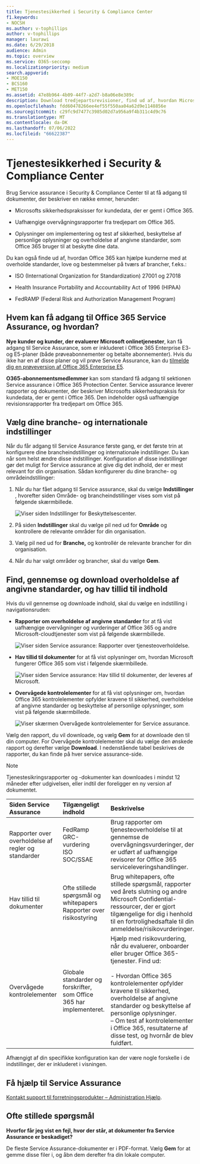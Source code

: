 ```yaml
---
title: Tjenestesikkerhed i Security & Compliance Center
f1.keywords:
- NOCSH
ms.author: v-tophillips
author: v-tophillips
manager: laurawi
ms.date: 6/29/2018
audience: Admin
ms.topic: overview
ms.service: O365-seccomp
ms.localizationpriority: medium
search.appverid:
- MOE150
- BCS160
- MET150
ms.assetid: 47e8b964-4b09-44f7-a2d7-b8a06e8e389c
description: Download tredjepartsrevisioner, find ud af, hvordan Microsoft holder kundedata sikre, og ved, hvordan du kan overholde ISO, HIPAA, FINRA og FedRAMP, når du bruger Office 365.
ms.openlocfilehash: fdd60478266ee4ef55f550aa04a62d9e1148856e
ms.sourcegitcommit: c29fc9d7477c3985d02d7a956a9f4b311c4d9c76
ms.translationtype: MT
ms.contentlocale: da-DK
ms.lasthandoff: 07/06/2022
ms.locfileid: "66622387"
---
```

# <a name="service-assurance-in-the-security--compliance-center"></a>Tjenestesikkerhed i Security & Compliance Center

Brug Service assurance i Security & Compliance Center til at få adgang til dokumenter, der beskriver en række emner, herunder: 
  
- Microsofts sikkerhedspraksisser for kundedata, der er gemt i Office 365. 
    
- Uafhængige overvågningsrapporter fra tredjepart om Office 365. 
    
- Oplysninger om implementering og test af sikkerhed, beskyttelse af personlige oplysninger og overholdelse af angivne standarder, som Office 365 bruger til at beskytte dine data. 
    
Du kan også finde ud af, hvordan Office 365 kan hjælpe kunderne med at overholde standarder, love og bestemmelser på tværs af brancher, f.eks.:
  
-  ISO (International Organization for Standardization) 27001 og 27018 
    
- Health Insurance Portability and Accountability Act of 1996 (HIPAA)
    
- FedRAMP (Federal Risk and Authorization Management Program)
    
## <a name="who-can-access-office-365-service-assurance-and-how"></a>Hvem kan få adgang til Office 365 Service Assurance, og hvordan?

 **Nye kunder og kunder, der evaluerer Microsoft onlinetjenester**, kan få adgang til Service Assurance, som er inkluderet i Office 365 Enterprise E3- og E5-planer (både prøveabonnementer og betalte abonnementer). Hvis du ikke har en af disse planer og vil prøve Service Assurance, kan du [tilmelde dig en prøveversion af Office 365 Enterprise E5](https://go.microsoft.com/fwlink/p/?LinkID=698279).
  
 **O365-abonnementsmedlemmer** kan som standard få adgang til sektionen Service assurance i Office 365 Protection Center. Service assurance leverer rapporter og dokumenter, der beskriver Microsofts sikkerhedspraksis for kundedata, der er gemt i Office 365. Den indeholder også uafhængige revisionsrapporter fra tredjepart om Office 365.
 
## <a name="choose-your-industry-and-regional-settings"></a>Vælg dine branche- og internationale indstillinger
<a name="Chooseyourindustryregional"> </a>

Når du får adgang til Service Assurance første gang, er det første trin at konfigurere dine brancheindstillinger og internationale indstillinger. Du kan når som helst ændre disse indstillinger. Konfiguration af disse indstillinger gør det muligt for Service assurance at give dig det indhold, der er mest relevant for din organisation. Sådan konfigurerer du dine branche- og områdeindstillinger:
  
1. Når du har fået adgang til Service assurance, skal du vælge **Indstillinger** , hvorefter siden Område- og brancheindstillinger vises som vist på følgende skærmbillede. 
    
    ![Viser siden Indstillinger for Beskyttelsescenter.](../media/101716e8-9c0a-4839-a2c0-f6aacf64eb9d.png)
  
2. På siden **Indstillinger** skal du vælge pil ned ud for **Område** og kontrollere de relevante områder for din organisation. 
    
3. Vælg pil ned ud for **Branche,** og kontrollér de relevante brancher for din organisation. 
    
4. Når du har valgt områder og brancher, skal du vælge **Gem**.
    
## <a name="find-review-and-download-compliance-and-trust-content"></a>Find, gennemse og download overholdelse af angivne standarder, og hav tillid til indhold
<a name="Chooseyourindustryregional"> </a>

Hvis du vil gennemse og downloade indhold, skal du vælge en indstilling i navigationsruden:
  
- **Rapporter om overholdelse af angivne standarder** for at få vist uafhængige overvågninger og vurderinger af Office 365 og andre Microsoft-cloudtjenester som vist på følgende skærmbillede. 
    
    ![Viser siden Service assurance: Rapporter over tjenesteoverholdelse.](../media/149f2181-a558-4963-85e5-8d5ebc7cdac8.png)
  
- **Hav tillid til dokumenter** for at få vist oplysninger om, hvordan Microsoft fungerer Office 365 som vist i følgende skærmbillede. 
    
    ![Viser siden Service assurance: Hav tillid til dokumenter, der leveres af Microsoft.](../media/5dd4e89a-25a2-45e7-8d6c-a5c5b9237327.png)
  
- **Overvågede kontrolelementer** for at få vist oplysninger om, hvordan Office 365 kontrolelementer opfylder kravene til sikkerhed, overholdelse af angivne standarder og beskyttelse af personlige oplysninger, som vist på følgende skærmbillede. 
    
    ![Viser skærmen Overvågede kontrolelementer for Service assurance.](../media/4baf252b-603d-45e0-af12-32616154df65.png)
  
Vælg den rapport, du vil downloade, og vælg **Gem** for at downloade den til din computer. For Overvågede kontrolelementer skal du vælge den ønskede rapport og derefter vælge **Download**. I nedenstående tabel beskrives de rapporter, du kan finde på hver service assurance-side. 
  
> [!NOTE]
> Tjenestesikringsrapporter og -dokumenter kan downloades i mindst 12 måneder efter udgivelsen, eller indtil der foreligger en ny version af dokumentet. 
  
|**Siden Service Assurance**|**Tilgængeligt indhold**|**Beskrivelse**|
|:-----|:-----|:-----|
|Rapporter over overholdelse af regler og standarder  <br/> | FedRamp  <br/>  GRC-vurdering  <br/>  ISO  <br/>  SOC/SSAE  <br/> |Brug rapporter om tjenesteoverholdelse til at gennemse de overvågningsvurderinger, der er udført af uafhængige revisorer for Office 365 serviceleveringshandlinger.  <br/> |
|Hav tillid til dokumenter  <br/> | Ofte stillede spørgsmål og whitepapers  <br/>  Rapporter over risikostyring  <br/> |Brug whitepapers, ofte stillede spørgsmål, rapporter ved årets slutning og andre Microsoft Confidential-ressourcer, der er gjort tilgængelige for dig i henhold til en fortrolighedsaftale til din anmeldelse/risikovurderinger.  <br/> |
|Overvågede kontrolelementer  <br/> |Globale standarder og forskrifter, som Office 365 har implementeret.  <br/> | Hjælp med risikovurdering, når du evaluerer, onboarder eller bruger Office 365-tjenester. Find ud:  <br/> <br/>- Hvordan Office 365 kontrolelementer opfylder kravene til sikkerhed, overholdelse af angivne standarder og beskyttelse af personlige oplysninger.  <br/>– Om test af kontrolelementer i Office 365, resultaterne af disse test, og hvornår de blev fuldført.  <br/> |
   
Afhængigt af din specifikke konfiguration kan der være nogle forskelle i de indstillinger, der er inkluderet i visningen.
    
## <a name="get-help-with-service-assurance"></a>Få hjælp til Service Assurance
<a name="addother"> </a>

[Kontakt support til forretningsprodukter – Administration Hjælp](../admin/get-help-support.md).
  
## <a name="frequently-asked-questions"></a>Ofte stillede spørgsmål
<a name="addother"> </a>

 **Hvorfor får jeg vist en fejl, hvor der står, at dokumenter fra Service Assurance er beskadiget?**
  
De fleste Service Assurance-dokumenter er i PDF-format. Vælg **Gem** for at gemme disse filer i, og åbn dem derefter fra din lokale computer.